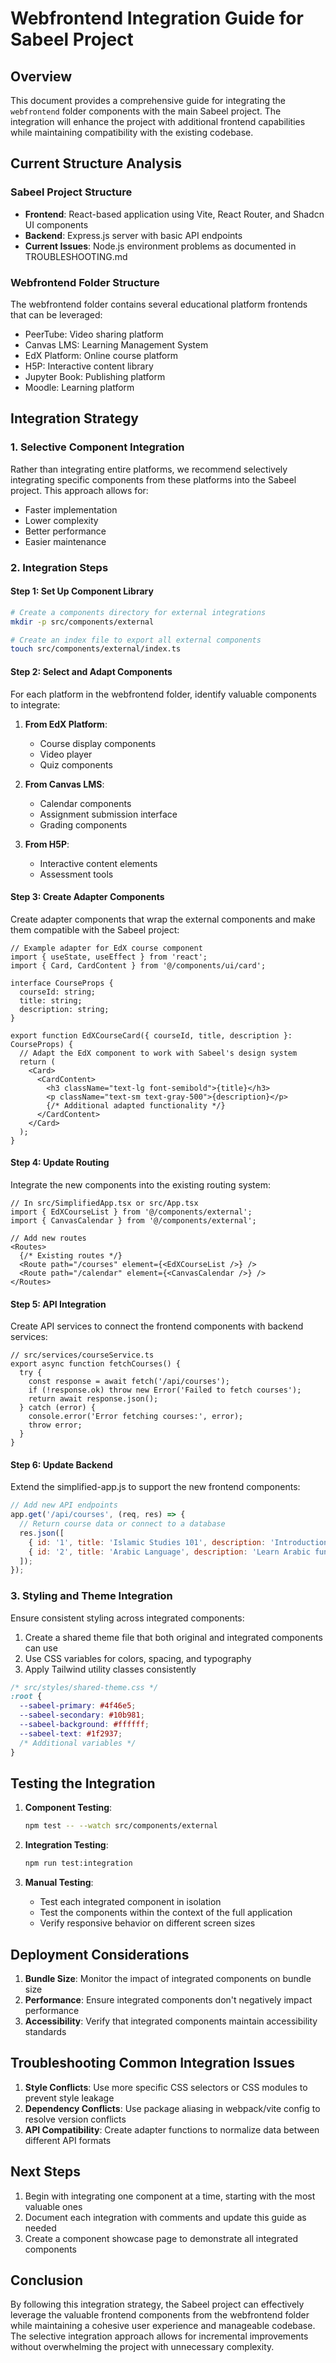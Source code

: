 # Webfrontend Integration Guide for Sabeel Project

## Overview

This document provides a comprehensive guide for integrating the `webfrontend` folder components with the main Sabeel project. The integration will enhance the project with additional frontend capabilities while maintaining compatibility with the existing codebase.

## Current Structure Analysis

### Sabeel Project Structure
- **Frontend**: React-based application using Vite, React Router, and Shadcn UI components
- **Backend**: Express.js server with basic API endpoints
- **Current Issues**: Node.js environment problems as documented in TROUBLESHOOTING.md

### Webfrontend Folder Structure
The webfrontend folder contains several educational platform frontends that can be leveraged:
- PeerTube: Video sharing platform
- Canvas LMS: Learning Management System
- EdX Platform: Online course platform
- H5P: Interactive content library
- Jupyter Book: Publishing platform
- Moodle: Learning platform

## Integration Strategy

### 1. Selective Component Integration

Rather than integrating entire platforms, we recommend selectively integrating specific components from these platforms into the Sabeel project. This approach allows for:

- Faster implementation
- Lower complexity
- Better performance
- Easier maintenance

### 2. Integration Steps

#### Step 1: Set Up Component Library

```bash
# Create a components directory for external integrations
mkdir -p src/components/external

# Create an index file to export all external components
touch src/components/external/index.ts
```

#### Step 2: Select and Adapt Components

For each platform in the webfrontend folder, identify valuable components to integrate:

1. **From EdX Platform**:
   - Course display components
   - Video player
   - Quiz components

2. **From Canvas LMS**:
   - Calendar components
   - Assignment submission interface
   - Grading components

3. **From H5P**:
   - Interactive content elements
   - Assessment tools

#### Step 3: Create Adapter Components

Create adapter components that wrap the external components and make them compatible with the Sabeel project:

```tsx
// Example adapter for EdX course component
import { useState, useEffect } from 'react';
import { Card, CardContent } from '@/components/ui/card';

interface CourseProps {
  courseId: string;
  title: string;
  description: string;
}

export function EdXCourseCard({ courseId, title, description }: CourseProps) {
  // Adapt the EdX component to work with Sabeel's design system
  return (
    <Card>
      <CardContent>
        <h3 className="text-lg font-semibold">{title}</h3>
        <p className="text-sm text-gray-500">{description}</p>
        {/* Additional adapted functionality */}
      </CardContent>
    </Card>
  );
}
```

#### Step 4: Update Routing

Integrate the new components into the existing routing system:

```tsx
// In src/SimplifiedApp.tsx or src/App.tsx
import { EdXCourseList } from '@/components/external';
import { CanvasCalendar } from '@/components/external';

// Add new routes
<Routes>
  {/* Existing routes */}
  <Route path="/courses" element={<EdXCourseList />} />
  <Route path="/calendar" element={<CanvasCalendar />} />
</Routes>
```

#### Step 5: API Integration

Create API services to connect the frontend components with backend services:

```tsx
// src/services/courseService.ts
export async function fetchCourses() {
  try {
    const response = await fetch('/api/courses');
    if (!response.ok) throw new Error('Failed to fetch courses');
    return await response.json();
  } catch (error) {
    console.error('Error fetching courses:', error);
    throw error;
  }
}
```

#### Step 6: Update Backend

Extend the simplified-app.js to support the new frontend components:

```javascript
// Add new API endpoints
app.get('/api/courses', (req, res) => {
  // Return course data or connect to a database
  res.json([
    { id: '1', title: 'Islamic Studies 101', description: 'Introduction to Islamic studies' },
    { id: '2', title: 'Arabic Language', description: 'Learn Arabic fundamentals' },
  ]);
});
```

### 3. Styling and Theme Integration

Ensure consistent styling across integrated components:

1. Create a shared theme file that both original and integrated components can use
2. Use CSS variables for colors, spacing, and typography
3. Apply Tailwind utility classes consistently

```css
/* src/styles/shared-theme.css */
:root {
  --sabeel-primary: #4f46e5;
  --sabeel-secondary: #10b981;
  --sabeel-background: #ffffff;
  --sabeel-text: #1f2937;
  /* Additional variables */
}
```

## Testing the Integration

1. **Component Testing**:
   ```bash
   npm test -- --watch src/components/external
   ```

2. **Integration Testing**:
   ```bash
   npm run test:integration
   ```

3. **Manual Testing**:
   - Test each integrated component in isolation
   - Test the components within the context of the full application
   - Verify responsive behavior on different screen sizes

## Deployment Considerations

1. **Bundle Size**: Monitor the impact of integrated components on bundle size
2. **Performance**: Ensure integrated components don't negatively impact performance
3. **Accessibility**: Verify that integrated components maintain accessibility standards

## Troubleshooting Common Integration Issues

1. **Style Conflicts**: Use more specific CSS selectors or CSS modules to prevent style leakage
2. **Dependency Conflicts**: Use package aliasing in webpack/vite config to resolve version conflicts
3. **API Compatibility**: Create adapter functions to normalize data between different API formats

## Next Steps

1. Begin with integrating one component at a time, starting with the most valuable ones
2. Document each integration with comments and update this guide as needed
3. Create a component showcase page to demonstrate all integrated components

## Conclusion

By following this integration strategy, the Sabeel project can effectively leverage the valuable frontend components from the webfrontend folder while maintaining a cohesive user experience and manageable codebase. The selective integration approach allows for incremental improvements without overwhelming the project with unnecessary complexity.